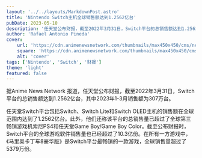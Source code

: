 ```yaml
---
layout: '../../layouts/MarkdownPost.astro'
title: 'Nintendo Switch主机全球销售额达到1.2562亿台'
pubDate: 2023-05-10
description: '任天堂公布财报，截至2022年3月31日，Switch平台的总销售额达到1.2562亿台，其中2023年1-3月销售额为307万台。'
author: 'Rafael Antonio Pineda'
cover:
    url: 'https://cdn.animenewsnetwork.com/thumbnails/max450x450/cms/news.5/179244/smash-bros-switch.jpg'
    square: 'https://cdn.animenewsnetwork.com/thumbnails/max450x450/cms/news.5/179244/smash-bros-switch.jpg'
    alt: 'cover'
tags: ['Nintendo', 'Switch', '财报']
theme: 'light'
featured: false
---
```


据Anime News Network 报道，任天堂公布财报，截至2022年3月31日，Switch平台的总销售额达到1.2562亿台，其中2023年1-3月销售额为307万台。
 
任天堂Switch平台包括Switch、Switch Lite和Switch OLED主机的销售额在全球范围内达到了1.2562亿台。此外，他们还称该平台的总销售量已超过了全球第三畅销游戏机索尼PS4和任天堂Game Boy/Game Boy Color。截至公布财报时，Switch平台的全球游戏软件销售量也已经超过了10.3亿份。在所有一方游戏中，《马里奥卡丁车8豪华版》是Switch平台最畅销的一款游戏，全球销售量超过了5379万份。